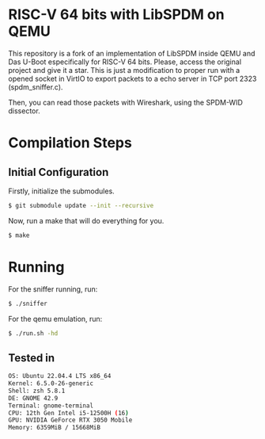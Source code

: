 # RISC-V 64 bits with LibSPDM on QEMU

This repository is a fork of an implementation of LibSPDM inside QEMU and Das U-Boot especifically for RISC-V 64 bits.
Please, access the original project and give it a star.
This is just a modification to proper run with a opened socket in VirtIO to export packets to a echo server in TCP port 2323
(spdm_sniffer.c).

Then, you can read those packets with Wireshark, using the SPDM-WID dissector.

# Compilation Steps

## Initial Configuration

Firstly, initialize the submodules.

```bash
$ git submodule update --init --recursive
```

Now, run a make that will do everything for you.

```bash
$ make
```

# Running

For the sniffer running, run:
```bash
$ ./sniffer
```

For the qemu emulation, run:
```bash
$ ./run.sh -hd
```

## Tested in

```bash
OS: Ubuntu 22.04.4 LTS x86_64 
Kernel: 6.5.0-26-generic 
Shell: zsh 5.8.1 
DE: GNOME 42.9 
Terminal: gnome-terminal 
CPU: 12th Gen Intel i5-12500H (16)  
GPU: NVIDIA GeForce RTX 3050 Mobile 
Memory: 6359MiB / 15668MiB 

```